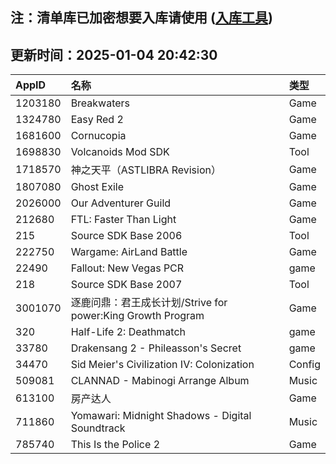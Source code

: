 ## 注：清单库已加密想要入库请使用 ([入库工具](https://github.com/BlankTMing/ManifestAutoUpdate/releases))

## 更新时间：2025-01-04 20:42:30
| AppID | 名称 | 类型  |
| :-------------------- | :----------------------------- | :----------- |
| 1203180 | Breakwaters| Game |
| 1324780 | Easy Red 2| Game |
| 1681600 | Cornucopia| Game |
| 1698830 | Volcanoids Mod SDK| Tool |
| 1718570 | 神之天平（ASTLIBRA Revision）| Game |
| 1807080 | Ghost Exile| Game |
| 2026000 | Our Adventurer Guild| Game |
| 212680 | FTL: Faster Than Light| Game |
| 215 | Source SDK Base 2006| Tool |
| 222750 | Wargame: AirLand Battle| Game |
| 22490 | Fallout: New Vegas PCR| game |
| 218 | Source SDK Base 2007| Tool |
| 3001070 | 逐鹿问鼎：君王成长计划/Strive for power:King Growth Program| Game |
| 320 | Half-Life 2: Deathmatch| game |
| 33780 | Drakensang 2 - Phileasson's Secret| game |
| 34470 | Sid Meier's Civilization IV: Colonization| Config |
| 509081 | CLANNAD - Mabinogi Arrange Album| Music |
| 613100 | 房产达人| Game |
| 711860 | Yomawari: Midnight Shadows - Digital Soundtrack| Music |
| 785740 | This Is the Police 2| Game |

